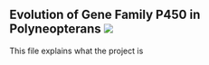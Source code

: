**Evolution of Gene Family P450 in Polyneopterans**
![]("https://upbiotech.files.wordpress.com/2019/04/image.jpeg")
---
This file explains what the project is
